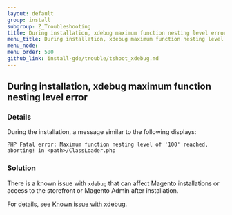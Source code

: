 ```yaml
---
layout: default 
group: install
subgroup: Z_Troubleshooting
title: During installation, xdebug maximum function nesting level error
menu_title: During installation, xdebug maximum function nesting level error
menu_node: 
menu_order: 500
github_link: install-gde/trouble/tshoot_xdebug.md
---
```


<h2 id="install-trouble-xdebug">During installation, xdebug maximum function nesting level error</h2>

### Details

During the installation, a  message similar to the following displays: 

	PHP Fatal error: Maximum function nesting level of '100' reached, aborting! in <path>/ClassLoader.php

### Solution

<p>There is a known issue with <code>xdebug</code> that can affect Magento installations or access to the storefront or Magento Admin after installation.</p>
<p>For details, see <a href="{{ site.gdeurl }}release-notes/release-notes.html#known-devbeta-xdebug">Known issue with xdebug</a>.

